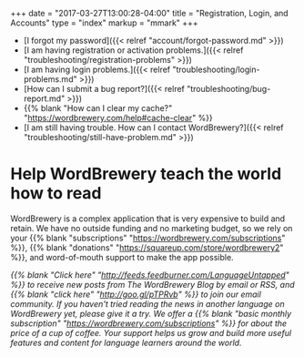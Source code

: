 +++
date = "2017-03-27T13:00:28-04:00"
title = "Registration, Login, and Accounts"
type = "index"
markup = "mmark"
+++

- [I forgot my password]({{< relref "account/forgot-password.md" >}})
- [I am having registration or activation problems.]({{< relref "troubleshooting/registration-problems" >}})
- [I am having login problems.]({{< relref "troubleshooting/login-problems.md" >}})
- [How can I submit a bug report?]({{< relref "troubleshooting/bug-report.md" >}})
- {{% blank "How can I clear my cache?" "https://wordbrewery.com/help#cache-clear" %}}
- [I am still having trouble. How can I contact WordBrewery?]({{< relref "troubleshooting/still-have-problem.md" >}})

# Help WordBrewery teach the world how to read

WordBrewery is a complex application that is very expensive to build and retain. We have no outside funding and no marketing budget, so we rely on your {{% blank "subscriptions" "https://wordbrewery.com/subscriptions" %}}, {{% blank "donations" "https://squareup.com/store/wordbrewery2" %}}, and word-of-mouth support to make the app possible.

*{{% blank "Click here" "http://feeds.feedburner.com/LanguageUntapped" %}} to receive new posts from The WordBrewery Blog by email or RSS, and {{% blank "click here" "http://goo.gl/pTPRvb" %}} to join our email community. If you haven't tried reading the news in another language on WordBrewery yet, please give it a try. We offer a {{% blank "basic monthly subscription" "https://wordbrewery.com/subscriptions" %}}  for about the price of a cup of coffee. Your support helps us grow and build more useful features and content for language learners around the world.*
